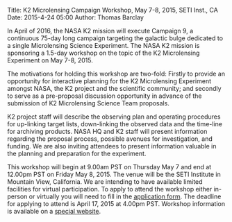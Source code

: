 Title: K2 Microlensing Campaign Workshop, May 7-8, 2015, SETI Inst., CA 
Date: 2015-4-24 05:00
Author: Thomas Barclay

In April of 2016, the NASA K2 mission will execute Campaign 9, a continuous 75-day long campaign targeting the galactic bulge dedicated to a single Microlensing Science Experiment. The NASA K2 mission is sponsoring a 1.5-day workshop on the topic of the K2 Microlensing Experiment on May 7-8, 2015.

The motivations for holding this workshop are two-fold: Firstly to provide an opportunity for interactive planning for the K2 Microlensing Experiment amongst NASA, the K2 project and the scientific community; and secondly to serve as a pre-proposal discussion opportunity in advance of the submission of K2 Microlensing Science Team proposals.

K2 project staff will describe the observing plan and operating procedures for up-linking target lists, down-linking the observed data and the time-line for archiving products. NASA HQ and K2 staff will present information regarding the proposal process, possible avenues for investigation, and funding. We are also inviting attendees to present information valuable in the planning and preparation for the experiment.

This workshop will begin at 9.00am PST on Thursday May 7 and end at 12.00pm PST on Friday May 8, 2015. The venue will be the SETI Institute in Mountain View, California. We are intending to have available limited facilities for virtual participation. To apply to attend the workshop either in-person or virtually you will need to fill in the [application form](http://goo.gl/forms/ESGRMC8vOJ). The deadline for applying to attend is April 17, 2015 at 4.00pm PST. Workshop information is available on a [special website](/K2MicrolensingWorkshop/).


